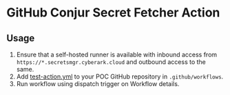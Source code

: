 # GitHub Conjur Secret Fetcher Action

## Usage

1. Ensure that a self-hosted runner is available with inbound access from `https://*.secretsmgr.cyberark.cloud` and outbound access to the same.
2. Add [test-action.yml](test-action.yml) to your POC GitHub repository in `.github/workflows`.
3. Run workflow using dispatch trigger on Workflow details.
